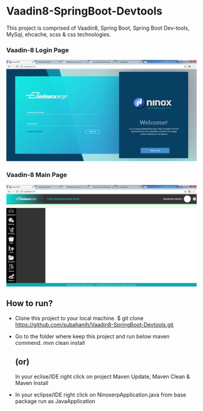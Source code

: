 # Vaadin8-SpringBoot-Devtools
This project is comprised of Vaadin8, Spring Boot, Spring Boot Dev-tools, MySql, ehcache, scss &amp; css technologies.

### Vaadin-8 Login Page
![](screenshots/Vaadin8-Login.png)

### Vaadin-8 Main Page
![](screenshots/Vaadin8-Main.png)

## How to run?
  * Clone this project to your local machine.
    $ git clone https://github.com/subahanih/Vaadin8-SpringBoot-Devtools.git
  
  * Go to the folder where keep this project and run below maven commend.
    mvn clean install
      ## (or)
    In your eclise/IDE right click on project Maven Update, Maven Clean & Maven Install
    
  * In your eclipse/IDE right click on NinoxerpApplication.java from base package run as JavaApplication
